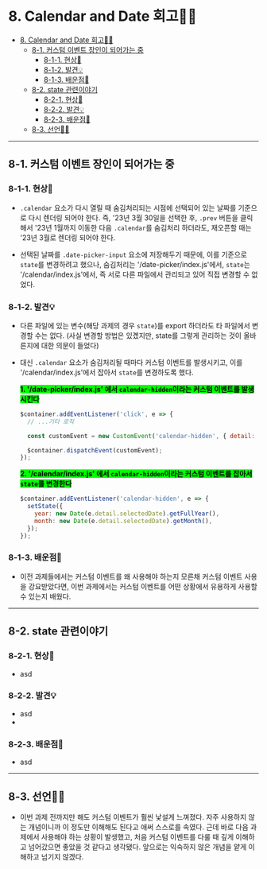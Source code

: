 # 8. Calendar and Date 회고🤔💭

- [8. Calendar and Date 회고🤔💭](#8-calendar-and-date-회고)
  - [8-1. 커스텀 이벤트 장인이 되어가는 중](#8-1-커스텀-이벤트-장인이-되어가는-중)
    - [8-1-1. 현상🧱](#8-1-1-현상)
    - [8-1-2. 발견💡](#8-1-2-발견)
    - [8-1-3. 배운점📝](#8-1-3-배운점)
  - [8-2. state 관련이야기](#8-2-state-관련이야기)
    - [8-2-1. 현상🧱](#8-2-1-현상)
    - [8-2-2. 발견💡](#8-2-2-발견)
    - [8-2-3. 배운점📝](#8-2-3-배운점)
  - [8-3. 선언🧎🏻](#8-3-선언)

---

## 8-1. 커스텀 이벤트 장인이 되어가는 중

### 8-1-1. 현상🧱

- `.calendar` 요소가 다시 열릴 때 숨김처리되는 시점에 선택되어 있는 날짜를 기준으로 다시 렌더링 되어야 한다. 즉, '23년 3월 30일을 선택한 후, `.prev` 버튼을 클릭해서 '23년 1월까지 이동한 다음 `.calendar`를 숨김처리 하더라도, 재오픈할 때는 '23년 3월로 렌더링 되어야 한다.

- 선택된 날짜를 `.date-picker-input` 요소에 저장해두기 때문에, 이를 기준으로 `state`를 변경하려고 했으나, 숨김처리는 '/date-picker/index.js'에서, `state`는 '/calendar/index.js'에서, 즉 서로 다른 파일에서 관리되고 있어 직접 변경할 수 없었다.

### 8-1-2. 발견💡

- 다른 파일에 있는 변수(해당 과제의 경우 `state`)를 export 하더라도 타 파일에서 변경할 수는 없다. (사실 변경할 방법은 있곘지만, state를 그렇게 관리하는 것이 올바른지에 대한 의문이 들었다)
- 대신 `.calendar` 요소가 숨김처리될 때마다 커스텀 이벤트를 발생시키고, 이를 '/calendar/index.js'에서 잡아서 `state`를 변경하도록 했다.

  <span style="background-color: lime; color: black"><strong>1. '/date-picker/index.js' 에서 `calendar-hidden`이라는 커스텀 이벤트를 발생시킨다</strong></span>

  ```javascript
  $container.addEventListener('click', e => {
    // ...기타 로직

    const customEvent = new CustomEvent('calendar-hidden', { detail: { selectedDate: e.target.value } });

    $container.dispatchEvent(customEvent);
  });
  ```

  <span style="background-color: lime; color: black"><strong>2. '/calendar/index.js' 에서 `calendar-hidden`이라는 커스텀 이벤트를 잡아서 `state`를 변경한다</strong></span>

  ```javascript
  $container.addEventListener('calendar-hidden', e => {
    setState({
      year: new Date(e.detail.selectedDate).getFullYear(),
      month: new Date(e.detail.selectedDate).getMonth(),
    });
  });
  ```

### 8-1-3. 배운점📝

- 이전 과제들에서는 커스텀 이벤트를 왜 사용해야 하는지 모른채 커스텀 이벤트 사용을 강요받았다면, 이번 과제에서는 커스텀 이벤트를 어떤 상황에서 유용하게 사용할 수 있는지 배웠다.

---

## 8-2. state 관련이야기

### 8-2-1. 현상🧱

- asd

### 8-2-2. 발견💡

- asd
-

### 8-2-3. 배운점📝

- asd

---

## 8-3. 선언🧎🏻

- 이번 과제 전까지만 해도 커스텀 이벤트가 훨씬 낯설게 느껴졌다. 자주 사용하지 않는 개념이니까 이 정도만 이해해도 된다고 애써 스스로를 속였다. 근데 바로 다음 과제에서 사용해야 하는 상황이 발생했고, 처음 커스텀 이벤트를 다룰 때 깊게 이해하고 넘어갔으면 좋았을 것 같다고 생각됐다. 앞으로는 익숙하지 않은 개념을 얕게 이해하고 넘기지 않겠다.
